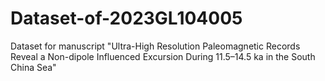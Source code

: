 # Dataset-of-2023GL104005
Dataset for manuscript "Ultra-High Resolution Paleomagnetic Records Reveal a Non-dipole Influenced Excursion During 11.5–14.5 ka in the South China Sea"
